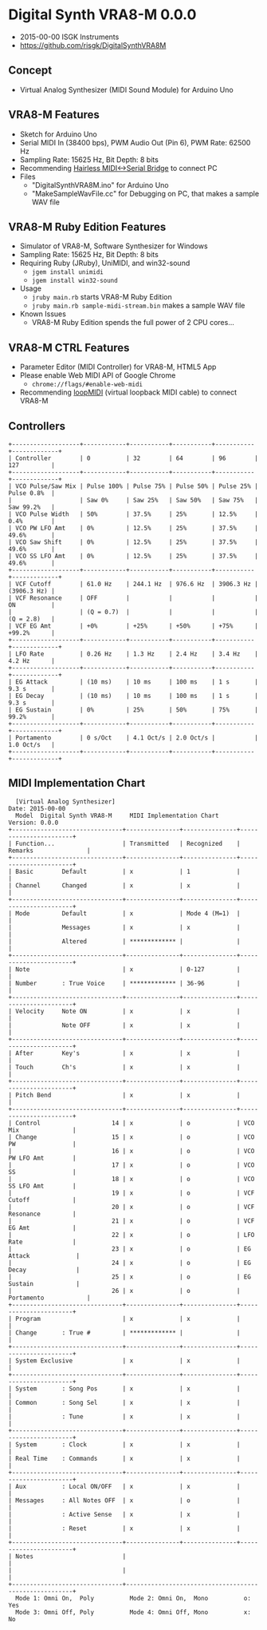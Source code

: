 # Digital Synth VRA8-M 0.0.0

- 2015-00-00 ISGK Instruments
- <https://github.com/risgk/DigitalSynthVRA8M>

## Concept

- Virtual Analog Synthesizer (MIDI Sound Module) for Arduino Uno

## VRA8-M Features

- Sketch for Arduino Uno
- Serial MIDI In (38400 bps), PWM Audio Out (Pin 6), PWM Rate: 62500 Hz
- Sampling Rate: 15625 Hz, Bit Depth: 8 bits
- Recommending [Hairless MIDI<->Serial Bridge](http://projectgus.github.io/hairless-midiserial/) to connect PC
- Files
    - "DigitalSynthVRA8M.ino" for Arduino Uno
    - "MakeSampleWavFile.cc" for Debugging on PC, that makes a sample WAV file

## VRA8-M Ruby Edition Features

- Simulator of VRA8-M, Software Synthesizer for Windows
- Sampling Rate: 15625 Hz, Bit Depth: 8 bits
- Requiring Ruby (JRuby), UniMIDI, and win32-sound
    - `jgem install unimidi`
    - `jgem install win32-sound`
- Usage
    - `jruby main.rb` starts VRA8-M Ruby Edition
    - `jruby main.rb sample-midi-stream.bin` makes a sample WAV file
- Known Issues
    - VRA8-M Ruby Edition spends the full power of 2 CPU cores...

## VRA8-M CTRL Features

- Parameter Editor (MIDI Controller) for VRA8-M, HTML5 App
- Please enable Web MIDI API of Google Chrome
    - `chrome://flags/#enable-web-midi`
- Recommending [loopMIDI](http://www.tobias-erichsen.de/software/loopmidi.html) (virtual loopback MIDI cable) to connect VRA8-M

## Controllers

    +-------------------+------------+-----------+-----------+-----------+-------------+
    | Controller        | 0          | 32        | 64        | 96        | 127         |
    +-------------------+------------+-----------+-----------+-----------+-------------+
    | VCO Pulse/Saw Mix | Pulse 100% | Pulse 75% | Pulse 50% | Pulse 25% | Pulse 0.8%  |
    |                   | Saw 0%     | Saw 25%   | Saw 50%   | Saw 75%   | Saw 99.2%   |
    | VCO Pulse Width   | 50%        | 37.5%     | 25%       | 12.5%     | 0.4%        |
    | VCO PW LFO Amt    | 0%         | 12.5%     | 25%       | 37.5%     | 49.6%       |
    | VCO Saw Shift     | 0%         | 12.5%     | 25%       | 37.5%     | 49.6%       |
    | VCO SS LFO Amt    | 0%         | 12.5%     | 25%       | 37.5%     | 49.6%       |
    +-------------------+------------+-----------+-----------+-----------+-------------+
    | VCF Cutoff        | 61.0 Hz    | 244.1 Hz  | 976.6 Hz  | 3906.3 Hz | (3906.3 Hz) |
    | VCF Resonance     | OFF        |           |           |           | ON          |
    |                   | (Q = 0.7)  |           |           |           | (Q = 2.8)   |
    | VCF EG Amt        | +0%        | +25%      | +50%      | +75%      | +99.2%      |
    +-------------------+------------+-----------+-----------+-----------+-------------+
    | LFO Rate          | 0.26 Hz    | 1.3 Hz    | 2.4 Hz    | 3.4 Hz    | 4.2 Hz      |
    +-------------------+------------+-----------+-----------+-----------+-------------+
    | EG Attack         | (10 ms)    | 10 ms     | 100 ms    | 1 s       | 9.3 s       |
    | EG Decay          | (10 ms)    | 10 ms     | 100 ms    | 1 s       | 9.3 s       |
    | EG Sustain        | 0%         | 25%       | 50%       | 75%       | 99.2%       |
    +-------------------+------------+-----------+-----------+-----------+-------------+
    | Portamento        | 0 s/Oct    | 4.1 Oct/s | 2.0 Oct/s |           | 1.0 Oct/s   |
    +-------------------+------------+-----------+-----------+-----------+-------------+

## MIDI Implementation Chart

      [Virtual Analog Synthesizer]                                    Date: 2015-00-00       
      Model  Digital Synth VRA8-M     MIDI Implementation Chart       Version: 0.0.0         
    +-------------------------------+---------------+---------------+-----------------------+
    | Function...                   | Transmitted   | Recognized    | Remarks               |
    +-------------------------------+---------------+---------------+-----------------------+
    | Basic        Default          | x             | 1             |                       |
    | Channel      Changed          | x             | x             |                       |
    +-------------------------------+---------------+---------------+-----------------------+
    | Mode         Default          | x             | Mode 4 (M=1)  |                       |
    |              Messages         | x             | x             |                       |
    |              Altered          | ************* |               |                       |
    +-------------------------------+---------------+---------------+-----------------------+
    | Note                          | x             | 0-127         |                       |
    | Number       : True Voice     | ************* | 36-96         |                       |
    +-------------------------------+---------------+---------------+-----------------------+
    | Velocity     Note ON          | x             | x             |                       |
    |              Note OFF         | x             | x             |                       |
    +-------------------------------+---------------+---------------+-----------------------+
    | After        Key's            | x             | x             |                       |
    | Touch        Ch's             | x             | x             |                       |
    +-------------------------------+---------------+---------------+-----------------------+
    | Pitch Bend                    | x             | x             |                       |
    +-------------------------------+---------------+---------------+-----------------------+
    | Control                    14 | x             | o             | VCO Mix               |
    | Change                     15 | x             | o             | VCO PW                |
    |                            16 | x             | o             | VCO PW LFO Amt        |
    |                            17 | x             | o             | VCO SS                |
    |                            18 | x             | o             | VCO SS LFO Amt        |
    |                            19 | x             | o             | VCF Cutoff            |
    |                            20 | x             | o             | VCF Resonance         |
    |                            21 | x             | o             | VCF EG Amt            |
    |                            22 | x             | o             | LFO Rate              |
    |                            23 | x             | o             | EG Attack             |
    |                            24 | x             | o             | EG Decay              |
    |                            25 | x             | o             | EG Sustain            |
    |                            26 | x             | o             | Portamento            |
    +-------------------------------+---------------+---------------+-----------------------+
    | Program                       | x             | x             |                       |
    | Change       : True #         | ************* |               |                       |
    +-------------------------------+---------------+---------------+-----------------------+
    | System Exclusive              | x             | x             |                       |
    +-------------------------------+---------------+---------------+-----------------------+
    | System       : Song Pos       | x             | x             |                       |
    | Common       : Song Sel       | x             | x             |                       |
    |              : Tune           | x             | x             |                       |
    +-------------------------------+---------------+---------------+-----------------------+
    | System       : Clock          | x             | x             |                       |
    | Real Time    : Commands       | x             | x             |                       |
    +-------------------------------+---------------+---------------+-----------------------+
    | Aux          : Local ON/OFF   | x             | x             |                       |
    | Messages     : All Notes OFF  | x             | o             |                       |
    |              : Active Sense   | x             | x             |                       |
    |              : Reset          | x             | x             |                       |
    +-------------------------------+---------------+---------------+-----------------------+
    | Notes                         |                                                       |
    |                               |                                                       |
    +-------------------------------+-------------------------------------------------------+
      Mode 1: Omni On,  Poly          Mode 2: Omni On,  Mono          o: Yes                 
      Mode 3: Omni Off, Poly          Mode 4: Omni Off, Mono          x: No                  
